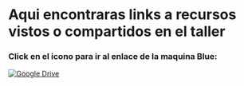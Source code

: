 # Aqui encontraras links a recursos vistos o compartidos en el taller

### Click en el icono para ir al enlace de la maquina Blue:
[![Google Drive](https://img.shields.io/badge/Google_Drive-%234285F4.svg?logo=Google-Drive&logoColor=white)](https://drive.google.com/file/d/1vMszZFJpmULp_l60NU7WaUla0JIw7qi9/view)
